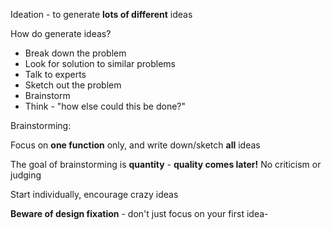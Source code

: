 Ideation - to generate **lots of different** ideas

How do generate ideas?
- Break down the problem
- Look for solution to similar problems
- Talk to experts
- Sketch out the problem
- Brainstorm 
- Think - "how else could this be done?"

Brainstorming:

Focus on **one function** only, and write down/sketch **all** ideas

The goal of brainstorming is **quantity** - **quality comes later!** No criticism or judging

Start individually, encourage crazy ideas

**Beware of design fixation** - don't just focus on your first idea-